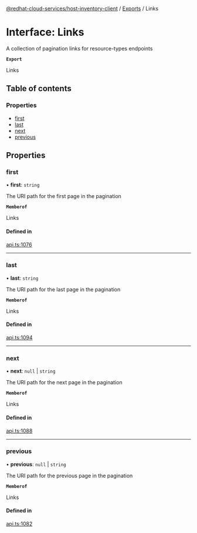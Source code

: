 [@redhat-cloud-services/host-inventory-client](../README.md) / [Exports](../modules.md) / Links

# Interface: Links

A collection of pagination links for resource-types endpoints

**`Export`**

Links

## Table of contents

### Properties

- [first](Links.md#first)
- [last](Links.md#last)
- [next](Links.md#next)
- [previous](Links.md#previous)

## Properties

### first

• **first**: `string`

The URI path for the first page in the pagination

**`Memberof`**

Links

#### Defined in

[api.ts:1076](https://github.com/RedHatInsights/javascript-clients/blob/main/packages/host-inventory/api.ts#L1076)

___

### last

• **last**: `string`

The URI path for the last page in the pagination

**`Memberof`**

Links

#### Defined in

[api.ts:1094](https://github.com/RedHatInsights/javascript-clients/blob/main/packages/host-inventory/api.ts#L1094)

___

### next

• **next**: ``null`` \| `string`

The URI path for the next page in the pagination

**`Memberof`**

Links

#### Defined in

[api.ts:1088](https://github.com/RedHatInsights/javascript-clients/blob/main/packages/host-inventory/api.ts#L1088)

___

### previous

• **previous**: ``null`` \| `string`

The URI path for the previous page in the pagination

**`Memberof`**

Links

#### Defined in

[api.ts:1082](https://github.com/RedHatInsights/javascript-clients/blob/main/packages/host-inventory/api.ts#L1082)
